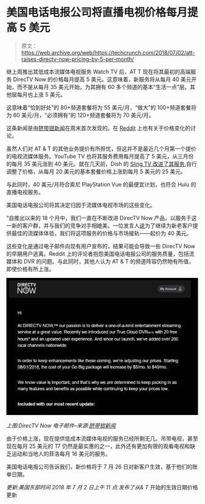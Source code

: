 # 美国电话电报公司将直播电视价格每月提高 5 美元 

> 原文：<https://web.archive.org/web/https://techcrunch.com/2018/07/02/att-raises-directv-now-pricing-by-5-per-month/>

继上周推出其低成本流媒体电视服务 Watch TV 后，AT T 现在将其最初的高端服务 DirecTV Now 的价格每月提高 5 美元。这意味着，新服务将从每月 40 美元开始，而不是从每月 35 美元开始，为其拥有 60 多个频道的基本“生活一点”层。其他层每月也上涨 5 美元。

这意味着“恰到好处”的 80+频道套餐将为 55 美元/月，“做大”的 100+频道套餐将为 60 美元/月，“必须拥有”的 120+频道套餐将为 70 美元/月。

这条新闻是由[脐带钳新闻](https://web.archive.org/web/20221025222306/https://www.cordcuttersnews.com/att-is-raising-the-price-of-directv-now/)在周末首次发现的。在 [Reddit](https://web.archive.org/web/20221025222306/https://www.reddit.com/r/DirecTVNow/comments/8v6ffk/live_a_little_price_increased_from_35_to_40month/) 上也有关于价格变化的讨论。

虽然人们对 AT & T 的其他业务提价有所担忧，但这并不是最近几个月第一个提价的电视流媒体服务。YouTube TV 也将其服务费用每月提高了 5 美元，从三月份的每月 35 美元涨到 40 美元。就在几天前，Dish 的 [Sling TV 改进了其服务](https://web.archive.org/web/20221025222306/https://techcrunch.com/2018/06/28/sling-tv-revamps-its-service-with-a-price-hike-new-free-tier-a-la-carte-channels/),自行调整了价格，从每月 20 美元的基本套餐价格上涨到每月 5 美元的 25 美元。

与此同时，40 美元/月符合索尼 PlayStation Vue 的最便宜计划，也符合 Hulu 的直播电视服务。

美国电话电报公司将其决定归因于流媒体电视市场的这些变化。

“自推出以来的 18 个月中，我们一直在不断改进 DirecTV Now 产品，以服务于这一新的客户群，并与我们的竞争对手相媲美。一位发言人[说](https://web.archive.org/web/20221025222306/https://www.cordcutters.com/directv-now-increasing-prices)为了继续为新老客户提供最佳的流媒体体验，我们将这项服务的价格与市场接轨——起价为 40 美元。

这些变化是通过电子邮件向现有用户宣布的，结果可能会导致一些 DirecTV Now 的早期用户逃离。Reddit 上的评论者抱怨美国电话电报公司的服务质量，包括流媒体和 DVR 的问题。与此同时，其他人认为 AT & T 的频道阵容仍然物有所值，即使价格有所上涨。

![](img/edc9fe5958f137111d5cc3533b7c49be.png)

*上图:DirecTV Now 电子邮件–来源:[脐带钳新闻](https://web.archive.org/web/20221025222306/https://www.cordcuttersnews.com/att-is-raising-the-price-of-directv-now/)*

由于价格上涨，现在提供低成本流媒体电视的服务已经所剩无几。吊带电视，甚至现在每月 25 美元的 T7 仍然是最实惠的之一，此外还有更加有限的观看电视和缺乏运动和当地人的菲洛每月 16 美元的服务。

美国电话电报公司告诉我们，新价格将于 7 月 26 日对新客户生效，基于他们的账单日期。

*更新:美国东部时间 2018 年 7 月 2 日上午 11 点:发布了从& T* 开始的生效日期价格更新